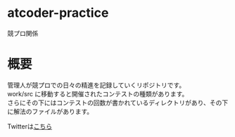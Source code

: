# atcoder-practice
競プロ関係

# 概要
管理人が競プロでの日々の精進を記録していくリポジトリです。  
work/src に移動すると開催されたコンテストの種類があります。  
さらにその下にはコンテストの回数が書かれているディレクトリがあり、その下に解法のファイルがあります。  

Twitterは[こちら](https://twitter.com/5Refrch14pTCQNS)
